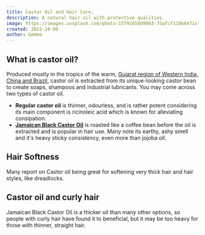 ```yaml
---
title: Castor Oil and Hair Care.
description: A natural hair oil with protective qualities.
image: https://images.unsplash.com/photo-1579165609983-75afcf119b64?ixlib=rb-1.2.1&ixid=eyJhcHBfaWQiOjEyMDd9&auto=format&fit=crop&w=1000&q=80
created: 2022-10-09
author: Gemma
---
```


## What is castor oil?

Produced mostly in the tropics of the warm, [Gujarat region of Western India, China and Brazil](https://www.ncbi.nlm.nih.gov/pmc/articles/PMC5015816/), castor oil is extracted from its unique-looking castor bean to create soaps, shampoos and industrial lubricants. You may come across two types of castor oil.

- **Regular castor oil** is thinner, odourless, and is rather potent considering its main component is ricinoleic acid which is known for alleviating consipation.
- **[Jamaican Black Castor Oil](https://www.castoroil.co.uk/types-of-castor-oil.html)** is roasted like a coffee bean before the oil is extracted and is popular in hair use. Many note its earthy, ashy smell and it's heavy sticky consistency, even more than jojoba oil.

## Hair Softness

Many report on Castor oil being great for softening very thick hair and hair styles, like dreadlocks.

## Castor oil and curly hair

Jamaican Black Castor Oil is a thicker oil than many other options, so people with curly hair have found it to beneficial, but it may be too heavy for those with thinner, straight hair.